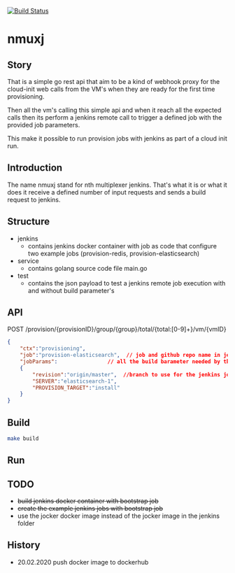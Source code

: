 [![Build Status](https://travis-ci.com/fr123k/nmuxj.svg?branch=master)](https://travis-ci.com/fr123k/nmuxj)

# nmuxj

## Story

That is a simple go rest api that aim to be a kind of webhook proxy for
the cloud-init web calls from the VM's when they are ready for the first 
time provisioning.

Then all the vm's calling this simple api and when it reach all the expected calls
then its perform a jenkins remote call to trigger a defined job with the provided
job parameters.

This make it possible to run provision jobs with jenkins as part of a cloud init
run.

## Introduction

The name nmuxj stand for nth multiplexer jenkins. That's what it is or what it does it receive a defined number of input requests and sends a build request to jenkins.

## Structure

* jenkins
    * contains jenkins docker container with job as code that configure two example jobs (provision-redis, provision-elasticsearch)
* service
    * contains golang source code file main.go
* test
    * contains the json payload to test a jenkins remote job execution with and without build parameter's 

## API

POST /provision/{provisionID}/group/{group}/total/{total:[0-9]+}/vm/{vmID}
```json
{
    "ctx":"provisioning",
    "job":"provision-elasticsearch",  // job and github repo name in jenkins
    "jobParams":                // all the build barameter needed by the deploy job
    {
        "revision":"origin/master",  //branch to use for the jenkins job
        "SERVER":"elasticsearch-1",
        "PROVISION_TARGET":"install"
    }
}
```

## Build

```bash
make build
```

## Run

## TODO

 * ~~build jenkins docker container with bootstrap job~~
 * ~~create the example jenkins jobs with bootstrap job~~
 * use the jocker docker image instead of the jocker image in the jenkins folder

## History

* 20.02.2020 push docker image to dockerhub
